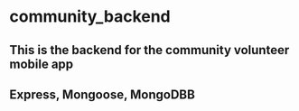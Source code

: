 # community_backend
## This is the backend for the community volunteer mobile app
## Express, Mongoose, MongoDBB 
